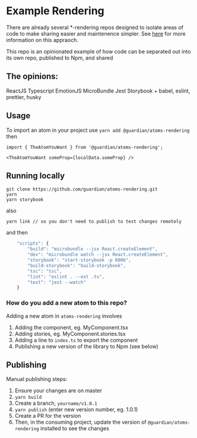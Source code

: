 # Example Rendering

There are already several \*-rendering repos designed to isolate areas of code to make sharing easier and maintenence simpler. See [here](https://docs.google.com/document/d/1Z1LPU5_9bqd2hiOTIWuZqkF9Ps-Hfk5qpffPOywR8ys/edit#heading=h.8pvgly6jt73r) for more information on this appraoch.

This repo is an opinionated example of how code can be separated out into its own repo, published to Npm, and shared

## The opinions:

ReactJS
Typescript
EmotionJS
MicroBundle
Jest
Storybook
\+ babel, eslint, prettier, husky

## Usage

To import an atom in your project use `yarn add @guardian/atoms-rendering` then

```
import { TheAtomYouWant } from '@guardian/atoms-rendering';

<TheAtomYouWant someProp={localData.someProp} />
```

## Running locally

```
git clone https://github.com/guardian/atoms-rendering.git
yarn
yarn storybook
```

also

```
yarn link // so you don't need to publish to test changes remotely
```

and then

```typescript
    "scripts": {
        "build": "microbundle --jsx React.createElement",
        "dev": "microbundle watch --jsx React.createElement",
        "storybook": "start-storybook -p 6006",
        "build-storybook": "build-storybook",
        "tsc": "tsc",
        "lint": "eslint . --ext .ts",
        "test": "jest --watch"
    }
```

### How do you add a new atom to this repo?

Adding a new atom in `atoms-rendering` involves

1. Adding the component, eg. MyComponent.tsx
2. Adding stories, eg. MyComponent.stories.tsx
3. Adding a line to `index.ts` to export the component
4. Publishing a new version of the library to Npm (see below)

## Publishing

Manual publishing steps:

1. Ensure your changes are on master
2. `yarn build`
3. Create a branch, `yourname/v1.0.1`
4. `yarn publish` (enter new version number, eg. 1.0.1)
5. Create a PR for the version
6. Then, in the consuming project, update the version of `@guardian/atoms-rendering` installed to see the changes
